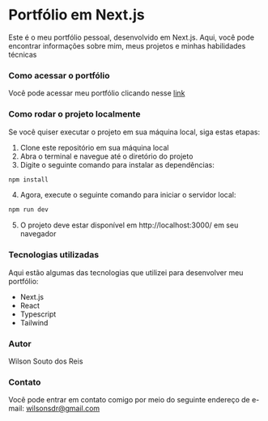 # Portfólio em Next.js

Este é o meu portfólio pessoal, desenvolvido em Next.js. Aqui, você pode encontrar informações sobre mim, meus projetos e minhas habilidades técnicas

### Como acessar o portfólio

Você pode acessar meu portfólio clicando nesse [link](https://portfolio-wilsonsdr.vercel.app)

### Como rodar o projeto localmente

Se você quiser executar o projeto em sua máquina local, siga estas etapas:

1. Clone este repositório em sua máquina local
2. Abra o terminal e navegue até o diretório do projeto
3. Digite o seguinte comando para instalar as dependências:

```bash
npm install
```
4. Agora, execute o seguinte comando para iniciar o servidor local:

```bash
npm run dev
```
5. O projeto deve estar disponível em http://localhost:3000/ em seu navegador

### Tecnologias utilizadas

Aqui estão algumas das tecnologias que utilizei para desenvolver meu portfólio:

- Next.js
- React
- Typescript
- Tailwind

### Autor

Wilson Souto dos Reis

### Contato

Você pode entrar em contato comigo por meio do seguinte endereço de e-mail: wilsonsdr@gmail.com
